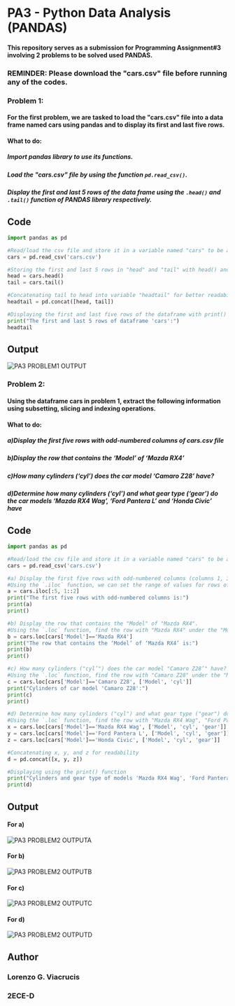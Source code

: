 # PA3 - Python Data Analysis (PANDAS)

#### This repository serves as a submission for Programming Assignment#3 involving 2 problems to be solved used PANDAS.

### REMINDER: Please download the "cars.csv" file before running any of the codes.

### Problem 1:
#### For the first problem, we are tasked to load the "cars.csv" file into a data frame named cars using pandas and to display its first and last five rows.

#### What to do:

##### Import pandas library to use its functions.
##### Load the "cars.csv" file by using the function `pd.read_csv()`.
##### Display the first and last 5 rows of the data frame using the `.head()` and `.tail()` function of PANDAS library respectively.

## Code
```python
import pandas as pd

#Read/load the csv file and store it in a variable named "cars" to be able to use its data
cars = pd.read_csv('cars.csv')

#Storing the first and last 5 rows in "head" and "tail" with head() and tail() function respectively
head = cars.head()
tail = cars.tail()

#Concatenating tail to head into variable "headtail" for better readability
headtail = pd.concat([head, tail])

#Displaying the first and last five rows of the dataframe with print() finction
print("The first and last 5 rows of dataframe 'cars':")
headtail
```

## Output
![PA3 PROBLEM1 OUTPUT](https://github.com/user-attachments/assets/53582f4c-0f86-490c-bfb5-7f6699a724b0)


### Problem 2:

#### Using the dataframe cars in problem 1, extract the following information using subsetting, slicing and indexing operations.

#### What to do:

##### a)Display the first five rows with odd-numbered columns of cars.csv file
##### b)Display the row that contains the ‘Model’ of ‘Mazda RX4’
##### c)How many cylinders (‘cyl’) does the car model ‘Camaro Z28’ have?
##### d)Determine how many cylinders (‘cyl’) and what gear type (‘gear’) do the car models ‘Mazda RX4 Wag’, ‘Ford Pantera L’ and ‘Honda Civic’ have

## Code
```python
import pandas as pd

#Read/load the csv file and store it in a variable named "cars" to be able to use its data
cars = pd.read_csv('cars.csv')

#a) Display the first five rows with odd-numbered columns (columns 1, 3, 5, 7…) of cars.
#Using the `.iloc` function, we can set the range of values for rows of 0 to 5 and columns starting from 1 with an increment of 2 
a = cars.iloc[:5, 1::2]
print("The first five rows with odd-numbered columns is:")
print(a)
print()

#b) Display the row that contains the "Model" of "Mazda RX4". 
#Using the `.loc` function, find the row with "Mazda RX4" under the "Model" category and print all its columns
b = cars.loc[cars['Model']=='Mazda RX4']
print("The row that contains the ‘Model’ of ‘Mazda RX4’ is:")
print(b)
print()

#c) How many cylinders ("cyl’") does the car model "Camaro Z28’" have?
#Using the `.loc` function, find the row with "Camaro Z28" under the "Model" category and print only the column of its cylinders "cyl" and for readability also print "Model"
c = cars.loc[cars['Model']=='Camaro Z28', ['Model', 'cyl']]
print("Cylinders of car model 'Camaro Z28':")
print(c)
print()

#d) Determine how many cylinders ("cyl") and what gear type ("gear") do the car models "Mazda RX4 Wag", "Ford Pantera L" and "Honda Civic" have.
#Using the `.loc` function, find the row with "Mazda RX4 Wag", "Ford Pantera ", and "Honda Civic" under the "Model" category and print only the column of its cylinders "cyl", gear type "gear", and for readability "Model"
x = cars.loc[cars['Model']=='Mazda RX4 Wag', ['Model', 'cyl', 'gear']]
y = cars.loc[cars['Model']=='Ford Pantera L', ['Model', 'cyl', 'gear']]
z = cars.loc[cars['Model']=='Honda Civic', ['Model', 'cyl', 'gear']]

#Concatenating x, y, and z for readability
d = pd.concat([x, y, z])

#Displaying using the print() function
print("Cylinders and gear type of models 'Mazda RX4 Wag', 'Ford Pantera L', and 'Honda Civic':")
print(d)
```

## Output
#### For a)
![PA3 PROBLEM2 OUTPUTA](https://github.com/user-attachments/assets/725d940c-cb1a-49f0-96a2-49bce42f6286)

#### For b)
![PA3 PROBLEM2 OUTPUTB](https://github.com/user-attachments/assets/482139eb-a346-4251-b91d-1aabe83f0575)

#### For c)
![PA3 PROBLEM2 OUTPUTC](https://github.com/user-attachments/assets/e949291d-dbca-4ae2-be60-b96b59cb7a7d)

#### For d)
![PA3 PROBLEM2 OUTPUTD](https://github.com/user-attachments/assets/844816c7-3e20-4f8e-9d38-6f0fee2064a0)

## Author
### Lorenzo G. Viacrucis
### 2ECE-D
